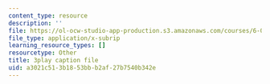 ```yaml
---
content_type: resource
description: ''
file: https://ol-ocw-studio-app-production.s3.amazonaws.com/courses/6-0001-introduction-to-computer-science-and-programming-in-python-fall-2016/a3021c513b1853bbb2af27b7540b342e_SrkqbLOQcEo.vtt
file_type: application/x-subrip
learning_resource_types: []
resourcetype: Other
title: 3play caption file
uid: a3021c51-3b18-53bb-b2af-27b7540b342e
---
```

